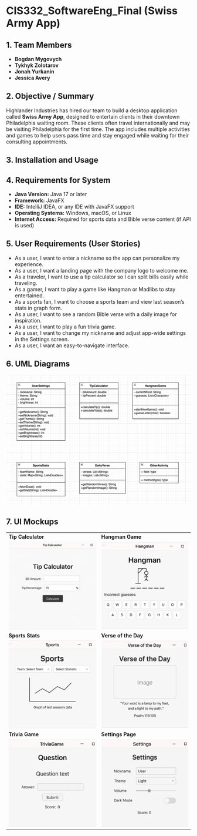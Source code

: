 # CIS332_SoftwareEng_Final (Swiss Army App)

## 1. Team Members
- **Bogdan Mygovych**   
- **Tykhyk Zolotarov**  
- **Jonah Yurkanin**
- **Jessica Avery** 

## 2. Objective / Summary

Highlander Industries has hired our team to build a desktop application called **Swiss Army App**, designed to entertain clients in their downtown Philadelphia waiting room. These clients often travel internationally and may be visiting Philadelphia for the first time. The app includes multiple activities and games to help users pass time and stay engaged while waiting for their consulting appointments.

## 3. Installation and Usage


## 4. Requirements for System

- **Java Version:** Java 17 or later  
- **Framework:** JavaFX  
- **IDE:** IntelliJ IDEA, or any IDE with JavaFX support  
- **Operating Systems:** Windows, macOS, or Linux 
- **Internet Access:** Required for sports data and Bible verse content (if API is used)  

## 5. User Requirements (User Stories)

- As a user, I want to enter a nickname so the app can personalize my experience.
- As a user, I want a landing page with the company logo to welcome me.
- As a traveler, I want to use a tip calculator so I can split bills easily while traveling.
- As a gamer, I want to play a game like Hangman or Madlibs to stay entertained.
- As a sports fan, I want to choose a sports team and view last season’s stats in graph form.
- As a user, I want to see a random Bible verse with a daily image for inspiration.
- As a user, I want to play a fun trivia game.
- As a user, I want to change my nickname and adjust app-wide settings in the Settings screen.
- As a user, I want an easy-to-navigate interface.

## 6. UML Diagrams

![UMI Diagram.png](UMI%20Diagram.png)

## 7. UI Mockups

<table>
  <tr>
    <td><strong>Tip Calculator</strong></td>
    <td><strong>Hangman Game</strong></td>
  </tr>
  <tr>
    <td><img src="mockups/tip_calculator.png" width="300"/></td>
    <td><img src="mockups/hangman.png" width="300"/></td>
  </tr>
  <tr>
    <td><strong>Sports Stats</strong></td>
    <td><strong>Verse of the Day</strong></td>
  </tr>
  <tr>
    <td><img src="mockups/sports_stats.png" width="300"/></td>
    <td><img src="mockups/verse_of_the_day.png" width="300"/></td>
  </tr>
  <tr>
    <td><strong>Trivia Game</strong></td>
    <td><strong>Settings Page</strong></td>
  </tr>
  <tr>
    <td><img src="mockups/trivia_game.png" width="300"/></td>
    <td><img src="mockups/settings.png" width="300"/></td>
  </tr>
</table>
